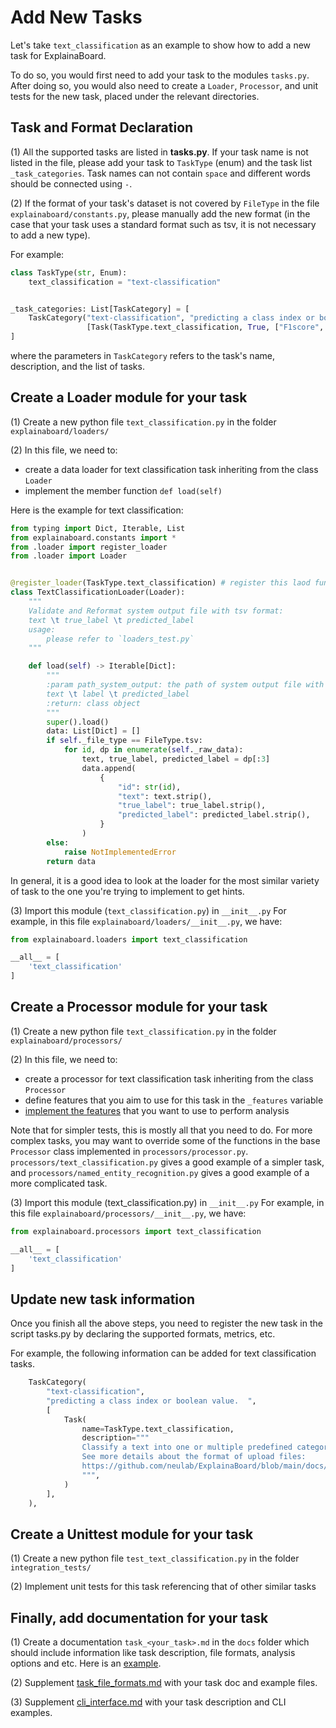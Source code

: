 # Add New Tasks

Let's take `text_classification` as an example to show how to add a new task for
ExplainaBoard.

To do so, you would first need to add your task to the modules `tasks.py`.
After doing so, you would also need to create a `Loader`, `Processor`, and unit tests
for the new task, placed under the relevant directories.

## Task and Format Declaration

(1) All the supported tasks are listed in **tasks.py**. If your task name is not listed
in the file, please add your task to `TaskType` (enum) and the task list
`_task_categories`. Task names can not contain `space` and different words should be
connected using `-`.

(2) If the format of your task's dataset is not covered by `FileType` in the file
`explainaboard/constants.py`, please manually add the new format (in the case that your
task uses a standard format such as tsv, it is not necessary to add a new type).

For example:

```python
class TaskType(str, Enum):
    text_classification = "text-classification"


_task_categories: List[TaskCategory] = [
    TaskCategory("text-classification", "predicting a class index or boolean value",
                 [Task(TaskType.text_classification, True, ["F1score", "Accuracy"])]),
]
```

where the parameters in `TaskCategory` refers to the task's name, description, and the
list of tasks.

## Create a Loader module for your task

(1) Create a new python file `text_classification.py` in the folder
`explainaboard/loaders/`

(2) In this file, we need to:

* create a data loader for text classification task inheriting from the class `Loader`
* implement the member function `def load(self)`

Here is the example for text classification:

```python
from typing import Dict, Iterable, List
from explainaboard.constants import *
from .loader import register_loader
from .loader import Loader


@register_loader(TaskType.text_classification) # register this laod function
class TextClassificationLoader(Loader):
    """
    Validate and Reformat system output file with tsv format:
    text \t true_label \t predicted_label
    usage:
        please refer to `loaders_test.py`
    """

    def load(self) -> Iterable[Dict]:
        """
        :param path_system_output: the path of system output file with following format:
        text \t label \t predicted_label
        :return: class object
        """
        super().load()
        data: List[Dict] = []
        if self._file_type == FileType.tsv:
            for id, dp in enumerate(self._raw_data):
                text, true_label, predicted_label = dp[:3]
                data.append(
                    {
                        "id": str(id),
                        "text": text.strip(),
                        "true_label": true_label.strip(),
                        "predicted_label": predicted_label.strip(),
                    }
                )
        else:
            raise NotImplementedError
        return data
```

In general, it is a good idea to look at the loader for the most similar variety of
task to the one you're trying to implement to get hints.

(3) Import this module (`text_classification.py`) in `__init__.py`
For example, in this file `explainaboard/loaders/__init__.py`, we have:

```python
from explainaboard.loaders import text_classification

__all__ = [
    'text_classification'
]
```

## Create a Processor module for your task

(1) Create a new python file `text_classification.py` in the folder `explainaboard/processors/`

(2) In this file, we need to:

* create a processor for text classification task inheriting from the class `Processor`
* define features that you aim to use for this task in the `_features` variable
* [implement the features](add_new_features.md) that you want to use to perform analysis

Note that for simpler tests, this is mostly all that you need to do. For more complex
tasks, you may want to override some of the functions in the base `Processor` class
implemented in `processors/processor.py`. `processors/text_classification.py` gives a
good example of a simpler task, and `processors/named_entity_recognition.py` gives a
good example of a more complicated task.

(3) Import this module (text_classification.py) in `__init__.py`
For example, in this file `explainaboard/processors/__init__.py`, we have:

```python
from explainaboard.processors import text_classification

__all__ = [
    'text_classification'
]
```

## Update new task information

Once you finish all the above steps, you need to register the new task in the script
tasks.py by declaring the supported formats, metrics, etc.

For example, the following information can be added for text classification tasks.

```python
    TaskCategory(
        "text-classification",
        "predicting a class index or boolean value.  ",
        [
            Task(
                name=TaskType.text_classification,
                description="""
                Classify a text into one or multiple predefined categories.
                See more details about the format of upload files:
                https://github.com/neulab/ExplainaBoard/blob/main/docs/task_text_classification.md
                """,
            )
        ],
    ),
```

## Create a Unittest module for your task

(1) Create a new python file `test_text_classification.py` in the folder `integration_tests/`

(2) Implement unit tests for this task referencing that of other similar tasks

## Finally, add documentation for your task

(1) Create a documentation `task_<your_task>.md` in the `docs` folder which should include
    information like task description, file formats, analysis options and etc.
    Here is an [example](./task_text_classification.md).

(2) Supplement [task_file_formats.md](./task_file_formats.md)
    with your task doc and example files.

(3) Supplement [cli_interface.md](./cli_interface.md)
    with your task description and CLI examples.
